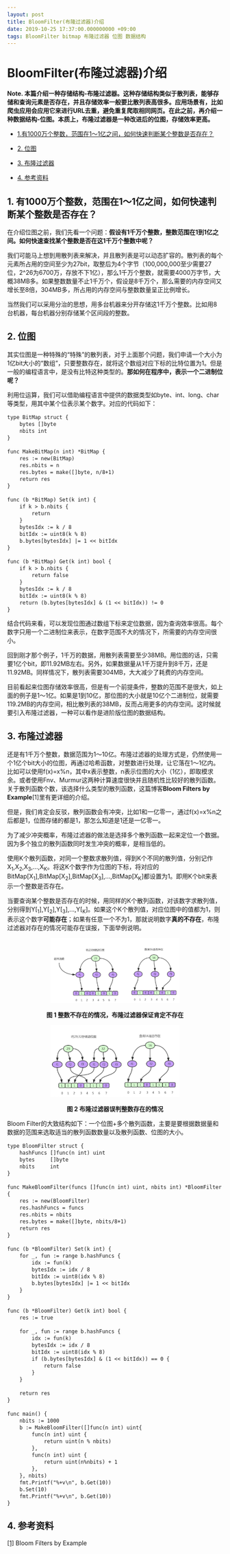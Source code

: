 ```yaml
---
layout: post
title: BloomFilter(布隆过滤器)介绍
date: 2019-10-25 17:37:00.000000000 +09:00
tags: BloomFilter bitmap 布隆过滤器 位图 数据结构
---
```



# BloomFilter(布隆过滤器)介绍

**Note. 本篇介绍一种存储结构-布隆过滤器。这种存储结构类似于散列表，能够存储和查询元素是否存在，并且存储效率一般要比散列表高很多。应用场景有，比如爬虫应用会应用它来进行URL去重，避免重复爬取相同网页。在此之前，再介绍一种数据结构-位图。本质上，布隆过滤器是一种改进后的位图，存储效率更高。**

- [1.有1000万个整数，范围在1～1亿之间，如何快速判断某个整数是否存在？](https://github.com/berryjam/berryjam.github.io/blob/master/_posts/2019-10-25-BloomFilter(%E5%B8%83%E9%9A%86%E8%BF%87%E6%BB%A4%E5%99%A8)%E4%BB%8B%E7%BB%8D.md#1-%E6%9C%891000%E4%B8%87%E4%B8%AA%E6%95%B4%E6%95%B0%E8%8C%83%E5%9B%B4%E5%9C%A811%E4%BA%BF%E4%B9%8B%E9%97%B4%E5%A6%82%E4%BD%95%E5%BF%AB%E9%80%9F%E5%88%A4%E6%96%AD%E6%9F%90%E4%B8%AA%E6%95%B4%E6%95%B0%E6%98%AF%E5%90%A6%E5%AD%98%E5%9C%A8)

- [2. 位图](https://github.com/berryjam/berryjam.github.io/blob/master/_posts/2019-10-25-BloomFilter(%E5%B8%83%E9%9A%86%E8%BF%87%E6%BB%A4%E5%99%A8)%E4%BB%8B%E7%BB%8D.md#2-%E4%BD%8D%E5%9B%BE)

- [3. 布隆过滤器](https://github.com/berryjam/berryjam.github.io/blob/master/_posts/2019-10-25-BloomFilter(%E5%B8%83%E9%9A%86%E8%BF%87%E6%BB%A4%E5%99%A8)%E4%BB%8B%E7%BB%8D.md#3-%E5%B8%83%E9%9A%86%E8%BF%87%E6%BB%A4%E5%99%A8)

- [4. 参考资料](https://github.com/berryjam/berryjam.github.io/blob/master/_posts/2019-10-25-BloomFilter(%E5%B8%83%E9%9A%86%E8%BF%87%E6%BB%A4%E5%99%A8)%E4%BB%8B%E7%BB%8D.md#4-%E5%8F%82%E8%80%83%E8%B5%84%E6%96%99)


## 1. 有1000万个整数，范围在1～1亿之间，如何快速判断某个整数是否存在？

在介绍位图之前，我们先看一个问题：**假设有1千万个整数，整数范围在1到1亿之间。如何快速查找某个整数是否在这1千万个整数中呢？**

我们可能马上想到用散列表来解决，并且散列表是可以动态扩容的。散列表的每个元素所占用的空间至少为27bit，取整后为4个字节（100,000,000至少需要27位，2^26为6700万，存放不下1亿），那么1千万个整数，就需要4000万字节，大概38MB多。如果整数数量不止1千万个，假设是8千万个，那么需要的内存空间又增长至8倍，304MB多，所占用的内存空间与整数数量呈正比例增长。

当然我们可以采用分治的思想，用多台机器来分开存储这1千万个整数。比如用8台机器，每台机器分别存储某个区间段的整数。

## 2. 位图

其实位图是一种特殊的“特殊”的散列表，对于上面那个问题，我们申请一个大小为1亿bit大小的“数组”，只要整数存在，就将这个数组对应下标的比特位置为1。但是一般的编程语言中，是没有比特这种类型的。**那如何在程序中，表示一个二进制位呢？**

利用位运算，我们可以借助编程语言中提供的数据类型如byte、int、long、char等类型，用其中某个位表示某个数字。对应的代码如下：

```
type BitMap struct {
	bytes []byte
	nbits int
}

func MakeBitMap(n int) *BitMap {
	res := new(BitMap)
	res.nbits = n
	res.bytes = make([]byte, n/8+1)
	return res
}

func (b *BitMap) Set(k int) {
	if k > b.nbits {
		return
	}
	bytesIdx := k / 8
	bitIdx := uint8(k % 8)
	b.bytes[bytesIdx] |= 1 << bitIdx
}

func (b *BitMap) Get(k int) bool {
	if k > b.nbits {
		return false
	}
	bytesIdx := k / 8
	bitIdx := uint8(k % 8)
	return (b.bytes[bytesIdx] & (1 << bitIdx)) != 0
}
```

结合代码来看，可以发现位图通过数组下标来定位数据，因为查询效率很高。每个数字只用一个二进制位来表示，在数字范围不大的情况下，所需要的内存空间很小。

回到刚才那个例子，1千万的数据，用散列表需要至少38MB。用位图的话，只需要1亿个bit，即11.92MB左右。另外，如果数据量从1千万提升到8千万，还是11.92MB。同样情况下，散列表需要304MB，大大减少了耗费的内存空间。

目前看起来位图存储效率很高，但是有一个前提条件，整数的范围不是很大，如上面的例子是1～1亿。如果是1到10亿，那位图的大小就是10亿个二进制位，就需要119.2MB的内存空间，相比散列表的38MB，反而占用更多的内存空间。这时候就要引入布隆过滤器，一种可以看作是进阶版位图的数据结构。

## 3. 布隆过滤器

还是有1千万个整数，数据范围为1～10亿。布隆过滤器的处理方式是，仍然使用一个1亿个bit大小的位图，再通过哈希函数，对整数进行处理，让它落在1～1亿内。比如可以使用f(x)=x%n，其中x表示整数，n表示位图的大小（1亿），即取模求余。或者使用Fnv、Murmur这两种计算速度很快并且随机性比较好的散列函数。关于散列函数个数，该选择什么类型的散列函数，这篇博客**Bloom Filters by Example**[1]里有更详细的介绍。

但是，我们肯定会反驳，散列函数会有冲突，比如1和一亿零一，通过f(x)=x%n之后都是1，位图存储的都是1，那怎么知道是1还是一亿零一。

为了减少冲突概率，布隆过滤器的做法是选择多个散列函数一起来定位一个数据。因为多个独立的散列函数同时发生冲突的概率，是相当低的。

使用K个散列函数，对同一个整数求散列值，得到K个不同的散列值，分别记作X<sub>1</sub>,X<sub>2</sub>,X<sub>3</sub>,...,X<sub>K</sub>。将这K个数字作为位图的下标，将对应的BitMap[X<sub>1</sub>],BitMap[X<sub>2</sub>],BitMap[X<sub>3</sub>],...,BitMap[X<sub>K</sub>]都设置为1。即用K个bit来表示一个整数是否存在。

当要查询某个整数是否存在的时候，用同样的K个散列函数，对该数字求散列值，分别得到Y[<sub>1</sub>],Y[<sub>2</sub>],Y[<sub>3</sub>],...,Y[<sub>K</sub>]。如果这个K个散列值，对应位图中的值都为1，则表示这个数字**可能存在**；如果有任意一个不为1，那就说明数字**真的不存在**，布隆过滤器对存在的情况可能存在误报，下面举例说明。

<div align="center">
<img src="https://github.com/berryjam/berryjam.github.io/blob/master/image/bloom_filter/true_negative.jpg?raw=true" height="60%" width="60%">	
</div>

<p align="center">
  <b>图 1 整数不存在的情况，布隆过滤器保证肯定不存在</b><br>
</p>

<div align="center">
<img src="https://github.com/berryjam/berryjam.github.io/blob/master/image/bloom_filter/false_positive.jpg?raw=true" height="60%" width="60%">	
</div>

<p align="center">
  <b>图 2 布隆过滤器误判整数存在的情况</b><br>
</p>

Bloom Filter的大致结构如下：一个位图+多个散列函数，主要是要根据数据量和数据的范围来选取适当的散列函数数量以及散列函数、位图的大小。

```
type BloomFilter struct {
	hashFuncs []func(n int) uint
	bytes     []byte
	nbits     int
}

func MakeBloomFilter(funcs []func(n int) uint, nbits int) *BloomFilter {
	res := new(BloomFilter)
	res.hashFuncs = funcs
	res.nbits = nbits
	res.bytes = make([]byte, nbits/8+1)
	return res
}

func (b *BloomFilter) Set(k int) {
	for _, fun := range b.hashFuncs {
		idx := fun(k)
		bytesIdx := idx / 8
		bitIdx := uint8(idx % 8)
		b.bytes[bytesIdx] |= 1 << bitIdx
	}
}

func (b *BloomFilter) Get(k int) bool {
	res := true

	for _, fun := range b.hashFuncs {
		idx := fun(k)
		bytesIdx := idx / 8
		bitIdx := uint8(idx % 8)
		if (b.bytes[bytesIdx] & (1 << bitIdx)) == 0 {
			return false
		}
	}

	return res
}

func main() {
	nbits := 1000
	b := MakeBloomFilter([]func(n int) uint{
		func(n int) uint {
			return uint(n % nbits)
		},
		func(n int) uint {
			return uint(n%nbits) + 1
		},
	}, nbits)
	fmt.Printf("%+v\n", b.Get(10))
	b.Set(10)
	fmt.Printf("%+v\n", b.Get(10))
}
```

## 4. 参考资料

[[1]](https://llimllib.github.io/bloomfilter-tutorial/) Bloom Filters by Example
